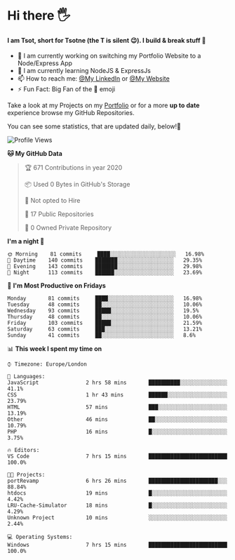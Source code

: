 # Hi there :raised_hand_with_fingers_splayed:
#### I am Tsot, short for Tsotne (the T is silent :wink:). I build & break stuff :space_invader:
- :telescope: I am currently working on switching my Portfolio Website to a Node/Express App
- :seedling: I am currently learning NodeJS & ExpressJs
- :mailbox: How to reach me: [@My LinkedIn](https://www.linkedin.com/in/tsotne-gvadzabia/) or [@My Website](https://tsotnegvadzabia.me/contact)
- :zap: Fun Fact: Big Fan of the :space_invader: emoji

Take a look at my Projects on my [Portfolio](https://tsotnegvadzabia.me/) or for a more **up to date** experience browse my GitHub Repositories.

You can see some statistics, that are updated daily, below!:space_invader:
<!--START_SECTION:waka-->
![Profile Views](http://img.shields.io/badge/Profile%20Views-36-blue)

**🐱 My GitHub Data** 

> 🏆 671 Contributions in year 2020
 > 
> 📦 Used 0 Bytes in GitHub's Storage 
 > 
> 🚫 Not opted to Hire
 > 
> 📜 17 Public Repositories 
 > 
> 🔑 0 Owned Private Repository 
 > 
**I'm a night 🦉** 

```text
🌞 Morning    81 commits     ████░░░░░░░░░░░░░░░░░░░░░   16.98% 
🌆 Daytime    140 commits    ███████░░░░░░░░░░░░░░░░░░   29.35% 
🌃 Evening    143 commits    ███████░░░░░░░░░░░░░░░░░░   29.98% 
🌙 Night      113 commits    ██████░░░░░░░░░░░░░░░░░░░   23.69%

```
📅 **I'm Most Productive on Fridays** 

```text
Monday       81 commits     ████░░░░░░░░░░░░░░░░░░░░░   16.98% 
Tuesday      48 commits     ██░░░░░░░░░░░░░░░░░░░░░░░   10.06% 
Wednesday    93 commits     █████░░░░░░░░░░░░░░░░░░░░   19.5% 
Thursday     48 commits     ██░░░░░░░░░░░░░░░░░░░░░░░   10.06% 
Friday       103 commits    █████░░░░░░░░░░░░░░░░░░░░   21.59% 
Saturday     63 commits     ███░░░░░░░░░░░░░░░░░░░░░░   13.21% 
Sunday       41 commits     ██░░░░░░░░░░░░░░░░░░░░░░░   8.6%

```


📊 **This week I spent my time on** 

```text
⌚︎ Timezone: Europe/London

💬 Languages: 
JavaScript               2 hrs 58 mins       ██████████░░░░░░░░░░░░░░░   41.1% 
CSS                      1 hr 43 mins        ██████░░░░░░░░░░░░░░░░░░░   23.79% 
HTML                     57 mins             ███░░░░░░░░░░░░░░░░░░░░░░   13.19% 
Other                    46 mins             ██░░░░░░░░░░░░░░░░░░░░░░░   10.79% 
PHP                      16 mins             █░░░░░░░░░░░░░░░░░░░░░░░░   3.75%

🔥 Editors: 
VS Code                  7 hrs 15 mins       █████████████████████████   100.0%

🐱‍💻 Projects: 
portRevamp               6 hrs 26 mins       ██████████████████████░░░   88.84% 
htdocs                   19 mins             █░░░░░░░░░░░░░░░░░░░░░░░░   4.42% 
LRU-Cache-Simulator      18 mins             █░░░░░░░░░░░░░░░░░░░░░░░░   4.29% 
Unknown Project          10 mins             ░░░░░░░░░░░░░░░░░░░░░░░░░   2.44%

💻 Operating Systems: 
Windows                  7 hrs 15 mins       █████████████████████████   100.0%

```


<!--END_SECTION:waka-->
